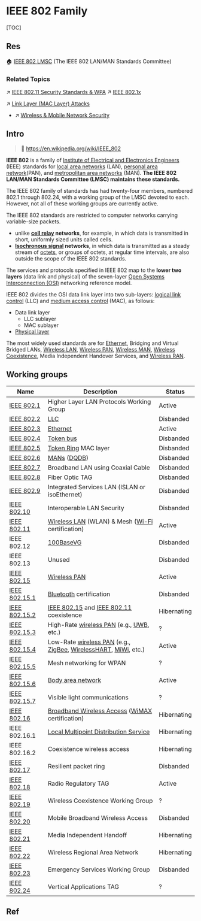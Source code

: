 # IEEE 802 Family

[TOC]



## Res
🏠 [IEEE 802 LMSC](https://www.ieee802.org) (The IEEE 802 LAN/MAN Standards Committee)


### Related Topics
↗ [IEEE 802.11 Security Standards & WPA](../../../../../../CyberSecurity/Network%20Security/Network%20Security%20Mechanisms/🏇%20Network%20Security%20Protocol%20Stacks/🔌%20Physical%20(Link)%20Layer%20Security/📌%20Physical%20&%20Link%20Layer%20Standards/IEEE%20802.11%20Security%20Standards%20&%20WPA/IEEE%20802.11%20Security%20Standards%20&%20WPA.md)
↗ [IEEE 802.1x](../../../../../../CyberSecurity/Network%20Security/Network%20Security%20Mechanisms/🏇%20Network%20Security%20Protocol%20Stacks/🔌%20Physical%20(Link)%20Layer%20Security/📌%20Physical%20&%20Link%20Layer%20Standards/IEEE%20802.1x/IEEE%20802.1x.md)

↗ [Link Layer (MAC Layer) Attacks](../../../../../../../CyberSecurity/Network%20Security/Network%20Threats%20&%20Attacks/Link%20Layer%20(MAC%20Layer)%20Attacks/Link%20Layer%20(MAC%20Layer)%20Attacks.md)
- ↗ [Wireless & Mobile Network Security](../../../../../../../CyberSecurity/Network%20Security/Network%20Threats%20&%20Attacks/Link%20Layer%20(MAC%20Layer)%20Attacks/🛜%20Wireless%20&%20Mobile%20Network%20Security/Wireless%20&%20Mobile%20Network%20Security.md)



## Intro
> 🔗 https://en.wikipedia.org/wiki/IEEE_802

**IEEE 802** is a family of [Institute of Electrical and Electronics Engineers](https://en.wikipedia.org/wiki/Institute_of_Electrical_and_Electronics_Engineers) (IEEE) standards for [local area networks](https://en.wikipedia.org/wiki/Local_area_network) (LAN), [personal area network](https://en.wikipedia.org/wiki/Personal_area_network)(PAN), and [metropolitan area networks](https://en.wikipedia.org/wiki/Metropolitan_area_network) (MAN). **The IEEE 802 LAN/MAN Standards Committee (LMSC) maintains these standards.** 

The IEEE 802 family of standards has had twenty-four members, numbered 802.1 through 802.24, with a working group of the LMSC devoted to each. However, not all of these working groups are currently active.

The IEEE 802 standards are restricted to computer networks carrying variable-size packets.
- unlike **[cell relay](https://en.wikipedia.org/wiki/Cell_relay) networks**, for example, in which data is transmitted in short, uniformly sized units called cells.
- **[Isochronous signal](https://en.wikipedia.org/wiki/Isochronous_signal) networks**, in which data is transmitted as a steady stream of [octets](https://en.wikipedia.org/wiki/Octet_(computing)), or groups of octets, at regular time intervals, are also outside the scope of the IEEE 802 standards.

The services and protocols specified in IEEE 802 map to the **lower two layers** (data link and physical) of the seven-layer [Open Systems Interconnection (OSI)](https://en.wikipedia.org/wiki/OSI_model) networking reference model. 

IEEE 802 divides the OSI data link layer into two sub-layers: [logical link control](https://en.wikipedia.org/wiki/Logical_link_control) (LLC) and [medium access control](https://en.wikipedia.org/wiki/Medium_access_control) (MAC), as follows: 
- Data link layer
  - LLC sublayer
  - MAC sublayer
- [Physical layer](https://en.wikipedia.org/wiki/Physical_layer)

The most widely used standards are for [Ethernet](https://en.wikipedia.org/wiki/Ethernet), Bridging and Virtual Bridged LANs, [Wireless LAN](https://en.wikipedia.org/wiki/Wireless_LAN), [Wireless PAN](https://en.wikipedia.org/wiki/Wireless_PAN), [Wireless MAN](https://en.wikipedia.org/wiki/Wireless_MAN), [Wireless Coexistence](https://en.wikipedia.org/w/index.php?title=Wireless_Coexistence&action=edit&redlink=1), Media Independent Handover Services, and [Wireless RAN](https://en.wikipedia.org/w/index.php?title=Wireless_RAN&action=edit&redlink=1). 



## Working groups

| Name                                                                                            | Description                                                                                                                                                                                                                              | Status      |
| ----------------------------------------------------------------------------------------------- | ---------------------------------------------------------------------------------------------------------------------------------------------------------------------------------------------------------------------------------------- | ----------- |
| [IEEE 802.1](https://en.wikipedia.org/wiki/IEEE_802.1)                                          | Higher Layer LAN Protocols Working Group                                                                                                                                                                                                 | Active      |
| [IEEE 802.2](https://en.wikipedia.org/wiki/IEEE_802.2)                                          | [LLC](https://en.wikipedia.org/wiki/Logical_link_control)                                                                                                                                                                                | Disbanded   |
| [IEEE 802.3](https://en.wikipedia.org/wiki/IEEE_802.3)                                          | [Ethernet](https://en.wikipedia.org/wiki/Ethernet)                                                                                                                                                                                       | Active      |
| [IEEE 802.4](https://en.wikipedia.org/wiki/IEEE_802.4)                                          | [Token bus](https://en.wikipedia.org/wiki/Token_bus)                                                                                                                                                                                     | Disbanded   |
| [IEEE 802.5](https://en.wikipedia.org/wiki/IEEE_802.5)                                          | [Token Ring](https://en.wikipedia.org/wiki/Token_Ring) MAC layer                                                                                                                                                                         | Disbanded   |
| [IEEE 802.6](https://en.wikipedia.org/wiki/IEEE_802.6)                                          | [MANs](https://en.wikipedia.org/wiki/Metropolitan_area_network) ([DQDB](https://en.wikipedia.org/wiki/Distributed-queue_dual-bus))                                                                                                       | Disbanded   |
| [IEEE 802.7](https://en.wikipedia.org/wiki/IEEE_802.7)                                          | Broadband LAN using Coaxial Cable                                                                                                                                                                                                        | Disbanded   |
| [IEEE 802.8](https://en.wikipedia.org/wiki/IEEE_802.8)                                          | Fiber Optic TAG                                                                                                                                                                                                                          | Disbanded   |
| [IEEE 802.9](https://en.wikipedia.org/wiki/IEEE_802.9)                                          | Integrated Services LAN (ISLAN or isoEthernet)                                                                                                                                                                                           | Disbanded   |
| [IEEE 802.10](https://en.wikipedia.org/wiki/IEEE_802.10)                                        | Interoperable LAN Security                                                                                                                                                                                                               | Disbanded   |
| [IEEE 802.11](https://en.wikipedia.org/wiki/IEEE_802.11)                                        | [Wireless LAN](https://en.wikipedia.org/wiki/Wireless_LAN) (WLAN) & Mesh ([Wi-Fi](https://en.wikipedia.org/wiki/Wi-Fi) certification)                                                                                                    | Active      |
| IEEE 802.12                                                                                     | [100BaseVG](https://en.wikipedia.org/wiki/100BaseVG)                                                                                                                                                                                     | Disbanded   |
| IEEE 802.13                                                                                     | Unused                                                                                                                                                                                                                                   | Disbanded   |
| [IEEE 802.15](https://en.wikipedia.org/wiki/IEEE_802.15)                                        | [Wireless PAN](https://en.wikipedia.org/wiki/Wireless_PAN)                                                                                                                                                                               | Active      |
| [IEEE 802.15.1](https://en.wikipedia.org/wiki/IEEE_802.15.1)                                    | [Bluetooth](https://en.wikipedia.org/wiki/Bluetooth) certification                                                                                                                                                                       | Disbanded   |
| [IEEE 802.15.2](https://en.wikipedia.org/wiki/IEEE_802.15.2)                                    | [IEEE 802.15](https://en.wikipedia.org/wiki/IEEE_802.15) and [IEEE 802.11](https://en.wikipedia.org/wiki/IEEE_802.11) coexistence                                                                                                        | Hibernating |
| [IEEE 802.15.3](https://en.wikipedia.org/wiki/IEEE_802.15.3)                                    | High-Rate [wireless PAN](https://en.wikipedia.org/wiki/Wireless_PAN) (e.g., [UWB](https://en.wikipedia.org/wiki/Ultra-wideband), etc.)                                                                                                   | ?           |
| [IEEE 802.15.4](https://en.wikipedia.org/wiki/IEEE_802.15.4)                                    | Low-Rate [wireless PAN](https://en.wikipedia.org/wiki/Wireless_PAN) (e.g., [ZigBee](https://en.wikipedia.org/wiki/ZigBee), [WirelessHART](https://en.wikipedia.org/wiki/WirelessHART), [MiWi](https://en.wikipedia.org/wiki/MiWi), etc.) | Active      |
| [IEEE 802.15.5](https://en.wikipedia.org/wiki/IEEE_802.15.5)                                    | Mesh networking for WPAN                                                                                                                                                                                                                 | ?           |
| [IEEE 802.15.6](https://en.wikipedia.org/wiki/IEEE_802.15.6)                                    | [Body area network](https://en.wikipedia.org/wiki/Body_area_network)                                                                                                                                                                     | Active      |
| [IEEE 802.15.7](https://en.wikipedia.org/w/index.php?title=IEEE_802.15.7&action=edit&redlink=1) | Visible light communications                                                                                                                                                                                                             | ?           |
| [IEEE 802.16](https://en.wikipedia.org/wiki/IEEE_802.16)                                        | [Broadband Wireless Access](https://en.wikipedia.org/wiki/Broadband_Wireless_Access) ([WiMAX](https://en.wikipedia.org/wiki/WiMAX) certification)                                                                                        | Hibernating |
| IEEE 802.16.1                                                                                   | [Local Multipoint Distribution Service](https://en.wikipedia.org/wiki/Local_Multipoint_Distribution_Service)                                                                                                                             | Hibernating |
| IEEE 802.16.2                                                                                   | Coexistence wireless access                                                                                                                                                                                                              | Hibernating |
| [IEEE 802.17](https://en.wikipedia.org/wiki/IEEE_802.17)                                        | Resilient packet ring                                                                                                                                                                                                                    | Disbanded   |
| [IEEE 802.18](https://en.wikipedia.org/wiki/IEEE_802.18)                                        | Radio Regulatory TAG                                                                                                                                                                                                                     | Active      |
| [IEEE 802.19](https://en.wikipedia.org/wiki/IEEE_802.19)                                        | Wireless Coexistence Working Group                                                                                                                                                                                                       | ?           |
| [IEEE 802.20](https://en.wikipedia.org/wiki/IEEE_802.20)                                        | Mobile Broadband Wireless Access                                                                                                                                                                                                         | Disbanded   |
| [IEEE 802.21](https://en.wikipedia.org/wiki/IEEE_802.21)                                        | Media Independent Handoff                                                                                                                                                                                                                | Hibernating |
| [IEEE 802.22](https://en.wikipedia.org/wiki/IEEE_802.22)                                        | Wireless Regional Area Network                                                                                                                                                                                                           | Hibernating |
| [IEEE 802.23](https://en.wikipedia.org/w/index.php?title=IEEE_802.23&action=edit&redlink=1)     | Emergency Services Working Group                                                                                                                                                                                                         | Disbanded   |
| [IEEE 802.24](https://en.wikipedia.org/w/index.php?title=IEEE_802.24&action=edit&redlink=1)     | Vertical Applications TAG                                                                                                                                                                                                                | ?           |



## Ref